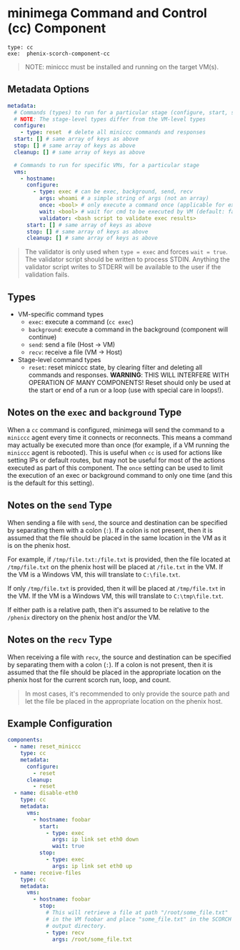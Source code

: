 # minimega Command and Control (cc) Component

```
type: cc
exe:  phenix-scorch-component-cc
```

> NOTE: miniccc must be installed and running on the target VM(s).

## Metadata Options

```yaml
metadata:
  # Commands (types) to run for a particular stage (configure, start, stop, cleanup)
  # NOTE: The stage-level types differ from the VM-level types
  configure:
    - type: reset  # delete all miniccc commands and responses
  start: [] # same array of keys as above
  stop: [] # same array of keys as above
  cleanup: [] # same array of keys as above

  # Commands to run for specific VMs, for a particular stage
  vms:
    - hostname:
      configure:
        - type: exec # can be exec, background, send, recv
          args: whoami # a simple string of args (not an array)
          once: <bool> # only execute a command once (applicable for exec and background) (default: true)
          wait: <bool> # wait for cmd to be executed by VM (default: false)
          validator: <bash script to validate exec results>
      start: [] # same array of keys as above
      stop: [] # same array of keys as above
      cleanup: [] # same array of keys as above
```

> The validator is only used when `type = exec` and forces `wait = true`. The
> validator script should be written to process STDIN. Anything the validator
> script writes to STDERR will be available to the user if the validation fails.

## Types
- VM-specific command types
  - `exec`: execute a command (`cc exec`)
  - `background`: execute a command in the background (component will continue)
  - `send`: send a file (Host -> VM)
  - `recv`: receive a file (VM -> Host)
- Stage-level command types
  - `reset`: reset miniccc state, by clearing filter and deleting all commands and responses. **WARNING**: THIS WILL INTERFERE WITH OPERATION OF MANY COMPONENTS! Reset should only be used at the start or end of a run or a loop (use with special care in loops!).

## Notes on the `exec` and `background` Type

When a `cc` command is configured, minimega will send the command to a `miniccc`
agent every time it connects or reconnects. This means a command may actually be
executed more than once (for example, if a VM running the `miniccc` agent is
rebooted). This is useful when `cc` is used for actions like setting IPs or
default routes, but may not be useful for most of the actions executed as part
of this component. The `once` setting can be used to limit the execution of an
exec or background command to only one time (and this is the default for this
setting).

## Notes on the `send` Type

When sending a file with `send`, the source and destination can be specified by
separating them with a colon (`:`). If a colon is not present, then it is
assumed that the file should be placed in the same location in the VM as it is
on the phenix host.

For example, if `/tmp/file.txt:/file.txt` is provided, then the file located at
`/tmp/file.txt` on the phenix host will be placed at `/file.txt` in the VM. If
the VM is a Windows VM, this will translate to `C:\file.txt`.

If only `/tmp/file.txt` is provided, then it will be placed at `/tmp/file.txt`
in the VM. If the VM is a Windows VM, this will translate to `C:\tmp\file.txt`.

If either path is a relative path, then it's assumed to be relative to the
`/phenix` directory on the phenix host and/or the VM.

## Notes on the `recv` Type

When receiving a file with `recv`, the source and destination can be specified
by separating them with a colon (`:`). If a colon is not present, then it is
assumed that the file should be placed in the appropriate location on the phenix
host for the current scorch run, loop, and count.

> In most cases, it's recommended to only provide the source path and let the
> file be placed in the appropriate location on the phenix host.

## Example Configuration

```yaml
components:
  - name: reset_miniccc
    type: cc
    metadata:
      configure:
        - reset
      cleanup:
        - reset
  - name: disable-eth0
    type: cc
    metadata:
      vms:
        - hostname: foobar
          start:
            - type: exec
              args: ip link set eth0 down
              wait: true
          stop:
            - type: exec
              args: ip link set eth0 up
  - name: receive-files
    type: cc
    metadata:
      vms:
        - hostname: foobar
          stop:
            # This will retrieve a file at path "/root/some_file.txt"
            # in the VM foobar and place "some_file.txt" in the SCORCH
            # output directory.
            - type: recv
              args: /root/some_file.txt
```
